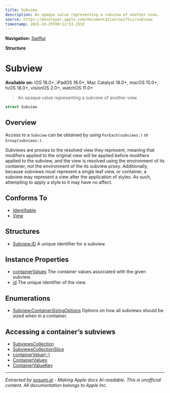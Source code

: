 ```yaml
---
title: Subview
description: An opaque value representing a subview of another view.
source: https://developer.apple.com/documentation/swiftui/subview
timestamp: 2025-10-29T00:12:53.253Z
---
```


**Navigation:** [Swiftui](/documentation/swiftui)

**Structure**

# Subview

**Available on:** iOS 18.0+, iPadOS 18.0+, Mac Catalyst 18.0+, macOS 15.0+, tvOS 18.0+, visionOS 2.0+, watchOS 11.0+

> An opaque value representing a subview of another view.

```swift
struct Subview
```

## Overview

Access to a `Subview` can be obtained by using `ForEach(subviews:)` or `Group(subviews:)`.

Subviews are proxies to the resolved view they represent, meaning that modifiers applied to the original view will be applied before modifiers applied to the subview, and the view is resolved using the environment of its container, *not* the environment of the its subview proxy. Additionally, because subviews must represent a single leaf view, or container, a subview may represent a view after the application of styles. As such, attempting to apply a style to it may have no affect.

## Conforms To

- [Identifiable](/documentation/Swift/Identifiable)
- [View](/documentation/swiftui/view)

## Structures

- [Subview.ID](/documentation/swiftui/subview/id-swift.struct) A unique identifier for a subview.

## Instance Properties

- [containerValues](/documentation/swiftui/subview/containervalues) The container values associated with the given subview.
- [id](/documentation/swiftui/subview/id-swift.property) The unique identifier of the view.

## Enumerations

- [Subview.ContainerSizingOptions](/documentation/swiftui/subview/containersizingoptions) Options on how all subviews should be sized when in a container.

## Accessing a container’s subviews

- [SubviewsCollection](/documentation/swiftui/subviewscollection)
- [SubviewsCollectionSlice](/documentation/swiftui/subviewscollectionslice)
- [containerValue(_:_:)](/documentation/swiftui/view/containervalue(_:_:))
- [ContainerValues](/documentation/swiftui/containervalues)
- [ContainerValueKey](/documentation/swiftui/containervaluekey)

---

*Extracted by [sosumi.ai](https://sosumi.ai) - Making Apple docs AI-readable.*
*This is unofficial content. All documentation belongs to Apple Inc.*
